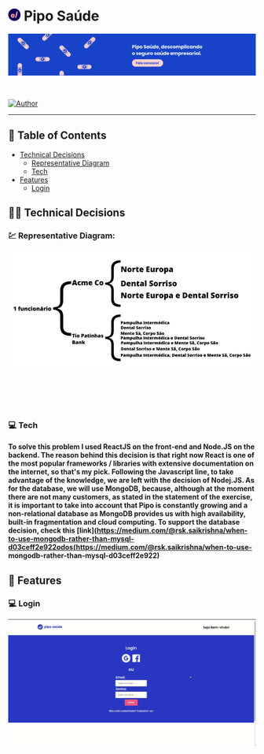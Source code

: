 # <img src=".github/images/logoPipo.png" width="25" height="25" /> Pipo Saúde

<p align="center">
   <img src=".github/images/bannerPipo.jpeg" />
</p>

<br />

<!-- <p align="center">
   <img src=".github/images/desktop-home.png" width="575" style="margin-right: 10px; margin-bottom: 5rem"/>
   <img src=".github/images/mobile-home.png" width="200" />
</p> -->

[![Author](https://img.shields.io/badge/author-GabrielVarela-1743c9?style=flat-square)](https://github.com/gabrielvrl)

---

## :pushpin: Table of Contents

-   [Technical Decisions](#technologist-technical-decisions)
    -   [Representative Diagram](#chart-representative-diagram)
    -   [Tech](#computer-tech)
-   [Features](#rocket-features)
    -   [Login](#computer-login)

## :technologist: Technical Decisions

### :chart: Representative Diagram:

<p align="center">
   <img src=".github/images/Chave-Valor_Pipo-Saude.png" width="575" style="margin-right: 10px; margin-bottom: 5rem"/>
</p>

### :computer: Tech

#### To solve this problem I used ReactJS on the front-end and Node.JS on the backend. The reason behind this decision is that right now React is one of the most popular frameworks / libraries with extensive documentation on the internet, so that's my pick. Following the Javascript line, to take advantage of the knowledge, we are left with the decision of Nodej.JS. As for the database, we will use MongoDB, because, although at the moment there are not many customers, as stated in the statement of the exercise, it is important to take into account that Pipo is constantly growing and a non-relational database as MongoDB provides us with high availability, built-in fragmentation and cloud computing. To support the database decision, check this [link](https://medium.com/@rsk.saikrishna/when-to-use-mongodb-rather-than-mysql-d03ceff2e922odos(https://medium.com/@rsk.saikrishna/when-to-use- mongodb-rather-than-mysql-d03ceff2e922)

## :rocket: Features

### :computer: Login

 <p align="center">
   <img src=".github/images/homePipo.gif" width="575" style="margin-right: 10px; margin-bottom: 5rem"/>
</p>

